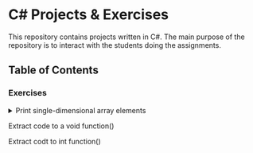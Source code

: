 # C# Projects & Exercises

This repository contains projects written in C#. The main purpose of the repository is to interact with the students doing the assignments.

## Table of Contents

### Exercises

<details><summary>Print single-dimensional array elements</summary>
<hr>
You have an array:

````c#
int[] myArray = {1, -20, 23, -4, 8, -91, 0, 77, -4, 43, 11, -91};
````

* Loop through all elements of this array and print only numbers greater than 0.
* Solve this task using `for` loop, `while` loop and `do-while` loop.
* For every implementation (`for`-loop, `while` loop and `do-while` loop) create separate function (method) and call it accordingly.

[Implement this task in a console project](Tutorials/CreateConsoleProject.md)

<hr>
</details>

Extract code to a void function()

Extract codt to int function()
